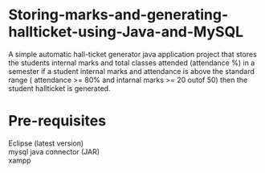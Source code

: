 # Storing-marks-and-generating-hallticket-using-Java-and-MySQL

  A simple automatic hall-ticket generator java application project that stores the students internal marks and total classes attended (attendance %) in a semester if a student internal marks
  and attendance is above the standard range ( attendance >= 80% and intarnal marks >= 20 outof 50) then the student hallticket is generated.
  
# Pre-requisites
  
 Eclipse (latest version) <br/>
 mysql java connector (JAR) <br/>
 xampp 
 
 
  

